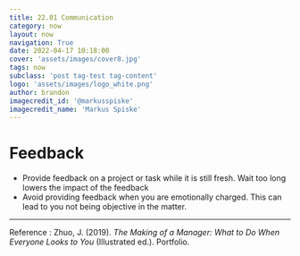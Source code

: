```yaml
---
title: 22.01 Communication
category: now
layout: now
navigation: True
date: 2022-04-17 10:18:00
cover: 'assets/images/cover8.jpg'
tags: now
subclass: 'post tag-test tag-content'
logo: 'assets/images/logo_white.png'
author: brandon
imagecredit_id: '@markusspiske'
imagecredit_name: 'Markus Spiske'
---
```

# Feedback
- Provide feedback on a project or task while it is still fresh. Wait too long lowers the impact of the feedback
- Avoid providing feedback when you are emotionally charged. This can lead to you not being objective in the matter.
___
Reference :
Zhuo, J. (2019). _The Making of a Manager: What to Do When Everyone Looks to You_ (Illustrated ed.). Portfolio.